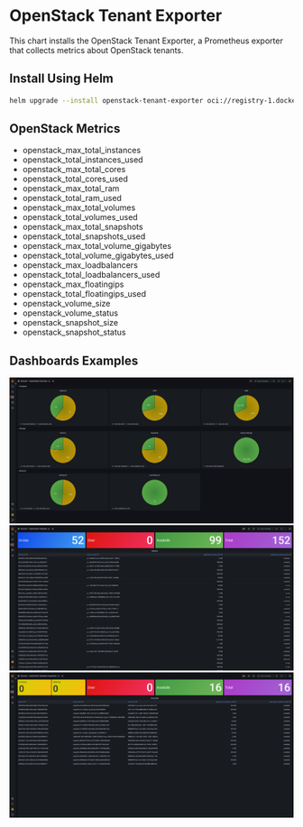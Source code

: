 # OpenStack Tenant Exporter

This chart installs the OpenStack Tenant Exporter, a Prometheus exporter
that collects metrics about OpenStack tenants.

## Install Using Helm

``` bash
helm upgrade --install openstack-tenant-exporter oci://registry-1.docker.io/brocolis/openstack-tenant-exporter -n kube-system
```

## OpenStack Metrics

- openstack_max_total_instances
- openstack_total_instances_used
- openstack_max_total_cores
- openstack_total_cores_used
- openstack_max_total_ram
- openstack_total_ram_used
- openstack_max_total_volumes
- openstack_total_volumes_used
- openstack_max_total_snapshots
- openstack_total_snapshots_used
- openstack_max_total_volume_gigabytes
- openstack_total_volume_gigabytes_used
- openstack_max_loadbalancers
- openstack_total_loadbalancers_used
- openstack_max_floatingips
- openstack_total_floatingips_used
- openstack_volume_size
- openstack_volume_status
- openstack_snapshot_size
- openstack_snapshot_status


## Dashboards Examples

![OpenStack Overview](dashboards/openstack-overview.png)
![OpenStack Volumes](dashboards/openstack-volumes.png)
![OpenStack Volume Snapshots](dashboards/openstack-volumes-snapshots.png)
